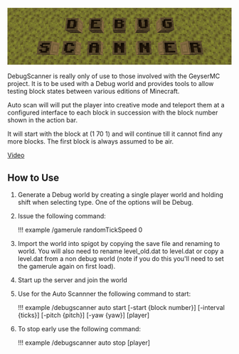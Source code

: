 ![Debug Scanner](img/title.png)

DebugScanner is really only of use to those involved with the GeyserMC project.  It is to be used with a Debug world and
provides tools to allow testing block states between various editions of Minecraft.

Auto scan will will put the player into creative mode and teleport them at a configured interface to each block in succession with the
block number shown in the action bar. 

It will start with the block at (1 70 1) and will continue till it cannot find any more blocks. The first block is
always assumed to be air.

[Video](https://www.youtube.com/watch?v=-p5zkeR5nZA)


## How to Use

1. Generate a Debug world by creating a single player world and holding shift when selecting type. One of the options will
be Debug.

2. Issue the following command:

    !!! example
        /gamerule randomTickSpeed 0
   
2. Import the world into spigot by copying the save file and renaming to world. You will also need to rename level_old.dat to level.dat
or copy a level.dat from a non debug world (note if you do this you'll need to set the gamerule again on first load).

3. Start up the server and join the world

4. Use for the Auto Scannner the following command to start:

    !!! example
        /debugscanner auto start [-start {block number}] [-interval {ticks}] [-pitch {pitch}] [-yaw {yaw}] [player]

5. To stop early use the following command:

    !!! example
        /debugscanner auto stop [player]


